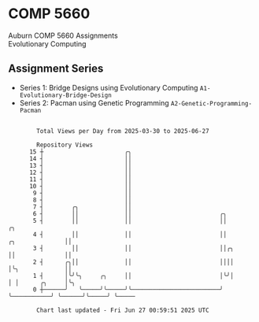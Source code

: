 # COMP 5660
Auburn COMP 5660 Assignments  
Evolutionary Computing

## Assignment Series
- Series 1: Bridge Designs using Evolutionary Computing `A1-Evolutionary-Bridge-Design`
- Series 2: Pacman using Genetic Programming `A2-Genetic-Programming-Pacman`

```

        Total Views per Day from 2025-03-30 to 2025-06-27

        Repository Views
      15 ┼                       ╭╮
      14 ┤                       ││
      13 ┤                       ││
      12 ┤                       ││
      11 ┤                       ││
      10 ┤                       ││
       9 ┤                       ││
       8 ┤                       ││
       7 ┤        ╭╮             ││
       6 ┤        ││             ││                         ╭╮
       5 ┤        ││             ││                         ││                             ╭╮
       4 ┤        ││             ││                         ││             ╭╮              ││
       3 ┤        ││             ││                         ││╭╮           ││              ││
       2 ┤      ╭╮││             ││                         ││││           │╰╮             ││
       1 ┤      │╰╯╰╮     ╭╮     ││                         │╰╯│           │ │      ╭╮     │╰╮
       0 ┼──────╯   ╰─────╯╰─────╯╰─────────────────────────╯  ╰───────────╯ ╰──────╯╰─────╯ ╰─────

        Chart last updated - Fri Jun 27 00:59:51 2025 UTC
        
```
